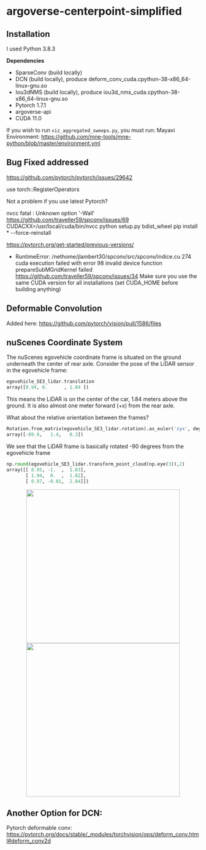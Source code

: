# argoverse-centerpoint-simplified

## Installation

I used Python 3.8.3

**Dependencies**
- SparseConv (build locally)
- DCN (build locally), produce deform_conv_cuda.cpython-38-x86_64-linux-gnu.so
- Iou3dNMS (build locally), produce iou3d_nms_cuda.cpython-38-x86_64-linux-gnu.so
- Pytorch 1.7.1
- argoverse-api
- CUDA 11.0

If you wish to run `viz_aggregated_sweeps.py`, you must run:
Mayavi Environment: https://github.com/mne-tools/mne-python/blob/master/environment.yml

## Bug Fixed addressed

https://github.com/pytorch/pytorch/issues/29642

use torch::RegisterOperators

Not a problem if you use latest Pytorch?


nvcc fatal   : Unknown option '-Wall'
https://github.com/traveller59/spconv/issues/69
CUDACXX=/usr/local/cuda/bin/nvcc python setup.py bdist_wheel
pip install * --force-reinstall


https://pytorch.org/get-started/previous-versions/


- RuntimeError: /nethome/jlambert30/spconv/src/spconv/indice.cu 274
cuda execution failed with error 98 invalid device function
prepareSubMGridKernel failed
https://github.com/traveller59/spconv/issues/34
Make sure you use the same CUDA version for all installations (set CUDA_HOME before building anything)

## Deformable Convolution 

Added here:
https://github.com/pytorch/vision/pull/1586/files

## nuScenes Coordinate System

The nuScenes egovehicle coordinate frame is situated on the ground underneath the center of rear axle. Consider the pose of the LiDAR sensor in the egovehicle frame:
```python
egovehicle_SE3_lidar.translation
array([0.94, 0.      , 1.84 ])
```
This means the LiDAR is on the center of the car, 1.84 meters above the ground. It is also almost one meter forward (+x) from the rear axle.

What about the relative orientation between the frames?
```python
Rotation.from_matrix(egovehicle_SE3_lidar.rotation).as_euler('zyx', degrees=True)
array([-89.9,   1.4,   0.3])
```
We see that the LiDAR frame is basically rotated -90 degrees from the egovehicle frame

```python
np.round(egovehicle_SE3_lidar.transform_point_cloud(np.eye(3)),2)
array([[ 0.95, -1.  ,  1.83],
       [ 1.94,  0.  ,  1.82],
       [ 0.97, -0.01,  2.84]])
```
<p align="center">
  <img src="https://www.nuscenes.org/public/images/data.png" height="400">
  <img src="https://user-images.githubusercontent.com/16724970/102704589-60dcde00-424b-11eb-8997-aff36f705404.jpg" height="400">
</p>

## Another Option for DCN:
Pytorch deformable conv: https://pytorch.org/docs/stable/_modules/torchvision/ops/deform_conv.html#deform_conv2d

